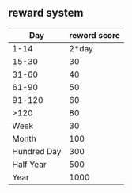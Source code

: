 ## reward system
| Day         | reword score |
| ----------- | ------------ |
| 1-14        | 2*day        |
| 15-30       | 30           |
| 31-60       | 40           |
| 61-90       | 50           |
| 91-120      | 60           |
| >120        | 80           |
| Week        | 30           |
| Month       | 100          |
| Hundred Day | 300          |
| Half Year   | 500          |
| Year        | 1000         |
